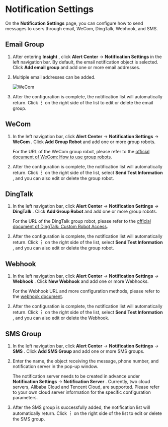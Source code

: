 # Notification Settings

On the __Notification Settings__ page, you can configure how to send messages to users through email, WeCom, DingTalk, Webhook, and SMS.

## Email Group

1. After entering __Insight__ , click __Alert Center__ -> __Notification Settings__ in the left navigation bar. By default, the email notification object is selected. Click __Add email group__ and add one or more email addresses.

2. Multiple email addresses can be added.

    ![WeCom](https://docs.daocloud.io/daocloud-docs-images/docs/en/docs/insight/images/notify02.png)

3. After the configuration is complete, the notification list will automatically return. Click __︙__ on the right side of the list to edit or delete the email group.

## WeCom

1. In the left navigation bar, click __Alert Center__ -> __Notification Settings__ -> __WeCom__ . Click __Add Group Robot__ and add one or more group robots.

    For the URL of the WeCom group robot, please refer to the [official document of WeCom: How to use group robots](https://developers.weixin.qq.com/doc/offiaccount/Getting_Started/Overview.html).

2. After the configuration is complete, the notification list will automatically return. Click __︙__ on the right side of the list, select __Send Test Information__ , and you can also edit or delete the group robot.

## DingTalk

1. In the left navigation bar, click __Alert Center__ -> __Notification Settings__ -> __DingTalk__ . Click __Add Group Robot__ and add one or more group robots.

    For the URL of the DingTalk group robot, please refer to the [official document of DingTalk: Custom Robot Access](https://developers.dingtalk.com/document/robots/custom-robot-access).

2. After the configuration is complete, the notification list will automatically return. Click __︙__ on the right side of the list, select __Send Test Information__ , and you can also edit or delete the group robot.

## Webhook

1. In the left navigation bar, click __Alert Center__ -> __Notification Settings__ -> __Webhook__ . Click __New Webhook__ and add one or more Webhooks.

    For the Webhook URL and more configuration methods, please refer to the [webhook document](https://github.com/webhooksite/webhook.site).

2. After the configuration is complete, the notification list will automatically return. Click __︙__ on the right side of the list, select __Send Test Information__ , and you can also edit or delete the Webhook.

## SMS Group

1. In the left navigation bar, click __Alert Center__ -> __Notification Settings__ -> __SMS__ . Click __Add SMS Group__ and add one or more SMS groups.

2. Enter the name, the object receiving the message, phone number, and notification server in the pop-up window.

    The notification server needs to be created in advance under __Notification Settings__ -> __Notification Server__ . Currently, two cloud servers, Alibaba Cloud and Tencent Cloud, are supported. Please refer to your own cloud server information for the specific configuration parameters.

3. After the SMS group is successfully added, the notification list will automatically return. Click __︙__ on the right side of the list to edit or delete the SMS group.
